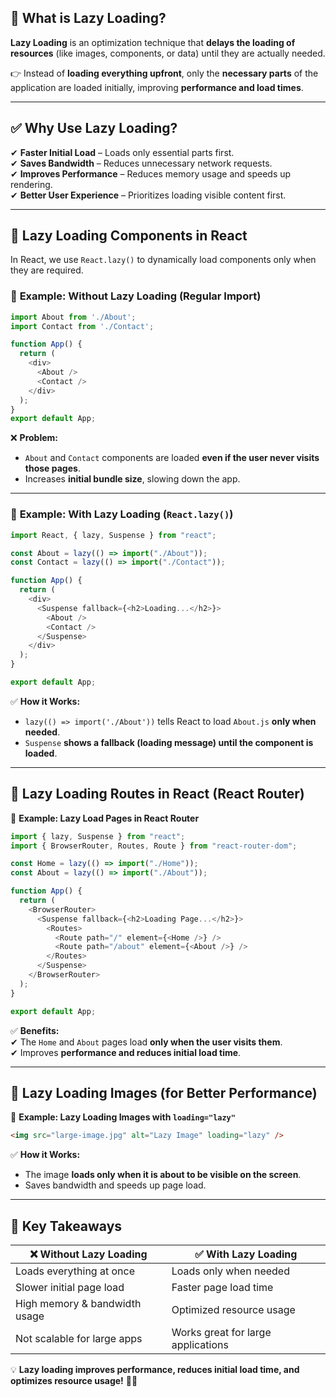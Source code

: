 ## **🔹 What is Lazy Loading?**  
**Lazy Loading** is an optimization technique that **delays the loading of resources** (like images, components, or data) until they are actually needed.  

👉 Instead of **loading everything upfront**, only the **necessary parts** of the application are loaded initially, improving **performance and load times**.  

---

## ✅ **Why Use Lazy Loading?**  
✔ **Faster Initial Load** – Loads only essential parts first.  
✔ **Saves Bandwidth** – Reduces unnecessary network requests.  
✔ **Improves Performance** – Reduces memory usage and speeds up rendering.  
✔ **Better User Experience** – Prioritizes loading visible content first.  

---

## **🔹 Lazy Loading Components in React**  
In React, we use `React.lazy()` to dynamically load components only when they are required.  

### 📌 **Example: Without Lazy Loading (Regular Import)**
```javascript
import About from './About';
import Contact from './Contact';

function App() {
  return (
    <div>
      <About />
      <Contact />
    </div>
  );
}
export default App;
```
❌ **Problem:**  
- `About` and `Contact` components are loaded **even if the user never visits those pages**.  
- Increases **initial bundle size**, slowing down the app.  

---

### 📌 **Example: With Lazy Loading (`React.lazy()`)**
```javascript
import React, { lazy, Suspense } from "react";

const About = lazy(() => import("./About"));
const Contact = lazy(() => import("./Contact"));

function App() {
  return (
    <div>
      <Suspense fallback={<h2>Loading...</h2>}>
        <About />
        <Contact />
      </Suspense>
    </div>
  );
}

export default App;
```
✅ **How it Works:**  
- `lazy(() => import('./About'))` tells React to load `About.js` **only when needed**.  
- `Suspense` **shows a fallback (loading message) until the component is loaded**.  

---

## **🔹 Lazy Loading Routes in React (React Router)**  
📌 **Example: Lazy Load Pages in React Router**
```javascript
import { lazy, Suspense } from "react";
import { BrowserRouter, Routes, Route } from "react-router-dom";

const Home = lazy(() => import("./Home"));
const About = lazy(() => import("./About"));

function App() {
  return (
    <BrowserRouter>
      <Suspense fallback={<h2>Loading Page...</h2>}>
        <Routes>
          <Route path="/" element={<Home />} />
          <Route path="/about" element={<About />} />
        </Routes>
      </Suspense>
    </BrowserRouter>
  );
}

export default App;
```
✅ **Benefits:**  
✔ The `Home` and `About` pages load **only when the user visits them**.  
✔ Improves **performance and reduces initial load time**.  

---

## **🔹 Lazy Loading Images (for Better Performance)**  
📌 **Example: Lazy Loading Images with `loading="lazy"`**
```html
<img src="large-image.jpg" alt="Lazy Image" loading="lazy" />
```
✅ **How it Works:**  
- The image **loads only when it is about to be visible on the screen**.  
- Saves bandwidth and speeds up page load.  

---

## **🚀 Key Takeaways**
| ❌ **Without Lazy Loading** | ✅ **With Lazy Loading** |
|--------------------|---------------------|
| Loads everything at once | Loads only when needed |
| Slower initial page load | Faster page load time |
| High memory & bandwidth usage | Optimized resource usage |
| Not scalable for large apps | Works great for large applications |

💡 **Lazy loading improves performance, reduces initial load time, and optimizes resource usage!** 🚀🔥